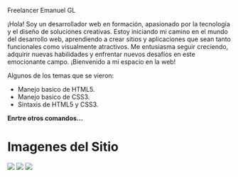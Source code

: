Freelancer Emanuel GL

<p>
¡Hola! Soy un desarrollador web en formación, apasionado por la tecnología y el diseño de soluciones creativas. Estoy iniciando mi camino en el mundo del desarrollo web, aprendiendo a crear sitios y aplicaciones que sean tanto funcionales como visualmente atractivos. Me entusiasma seguir creciendo, adquirir nuevas habilidades y enfrentar nuevos desafíos en este emocionante campo. ¡Bienvenido a mi espacio en la web!
</p>

Algunos de los temas que se vieron:
- Manejo basico de HTML5.
- Manejo basico de CSS3.
- Sintaxis de HTML5 y CSS3.

**Enrtre otros comandos...**

# Imagenes del Sitio

![](https://emanuelgonzalede.github.io/img/Pantalla%20de%20inicio.png)
![](https://emanuelgonzalede.github.io/img/Mis_servicios.png)
![](https://emanuelgonzalede.github.io/img/Formulario.png)

